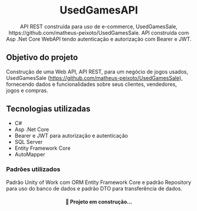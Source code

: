 <h1 align="center">UsedGamesAPI</h1>
<p align="center">API REST construída para uso de e-commerce, UsedGamesSale, https://github.com/matheus-peixoto/UsedGamesSale. 
API construída com Asp .Net Core WebAPI tendo autenticação e autorização com Bearer e JWT.</p>

## Objetivo do projeto
Construção de uma Web API, API REST, para um negócio de jogos usados, UsedGamesSale (https://github.com/matheus-peixoto/UsedGamesSale), fornecendo dados e funcionalidades sobre seus clientes, vendedores, jogos e compras.

## Tecnologias utilizadas
  * C# 
  * Asp .Net Core
  * Bearer e JWT para autorização e autenticação
  * SQL Server 
  * Entity Framework Core 
  * AutoMapper

### Padrões utilizados
Padrão Unity of Work com ORM Entity Framework Core e padrão Repository para uso do banco de dados e padrão DTO para transferência de dados.

<h4 align="center">🚧 Projeto em construção...<h4>

